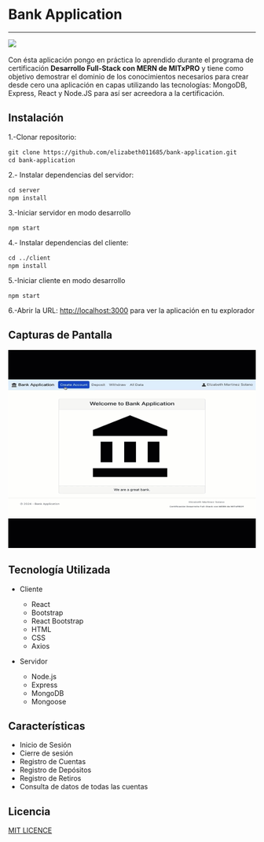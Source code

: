 # Bank Application
<hr>
<img src="https://img.shields.io/badge/License-MIT-red"></img>

Con ésta aplicación pongo en práctica lo aprendido durante el programa de certificación
**Desarrollo Full-Stack con MERN de MITxPRO** y tiene como objetivo demostrar 
el dominio de los conocimientos necesarios para crear desde cero una aplicación en capas 
utilizando las tecnologías: MongoDB, Express, React y Node.JS para así ser acreedora a la certificación.


## Instalación

1.-Clonar repositorio:

```
git clone https://github.com/elizabeth011685/bank-application.git
cd bank-application
```

2.- Instalar dependencias del servidor:
```
cd server
npm install
```

3.-Iniciar servidor en modo desarrollo
```
npm start
```

4.- Instalar dependencias del cliente:
```
cd ../client
npm install
```
5.-Iniciar cliente en modo desarrollo
```
npm start
```

6.-Abrir la URL: [http://localhost:3000](http://localhost:3000) para ver la aplicación en tu explorador

## Capturas de Pantalla

<img src="BankApplicationResumen.gif">

## Tecnología Utilizada

- Cliente
  - React
  - Bootstrap
  - React Bootstrap
  - HTML
  - CSS
  - Axios


- Servidor
  - Node.js
  - Express
  - MongoDB
  - Mongoose

## Características

- Inicio de Sesión
- Cierre de sesión
- Registro de Cuentas
- Registro de Depósitos
- Registro de Retiros
- Consulta de datos de todas las cuentas


## Licencia

[MIT LICENCE](https://github.com/elizabeth011685/bank-application?tab=MIT-1-ov-file#readme)